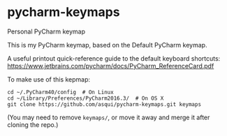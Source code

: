 # pycharm-keymaps
Personal PyCharm keymap

This is my PyCharm keymap, based on the Default PyCharm keymap.

A useful printout quick-reference guide to the default keyboard shortcuts:
https://www.jetbrains.com/pycharm/docs/PyCharm_ReferenceCard.pdf

To make use of this kepmap:

	cd ~/.PyCharm40/config  # On Linux
	cd ~/Library/Preferences/PyCharm2016.3/  # On OS X
	git clone https://github.com/asqui/pycharm-keymaps.git keymaps

(You may need to remove `keymaps/`, or move it away and merge it after cloning the repo.)
